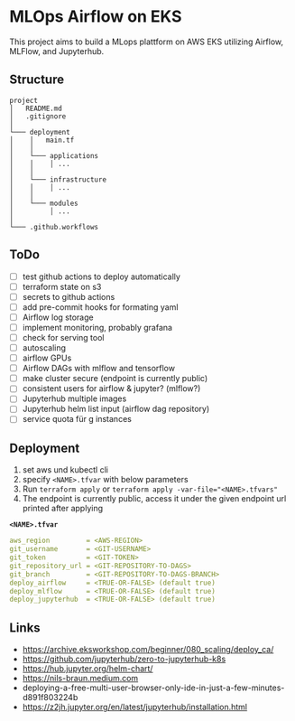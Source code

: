 # MLOps Airflow on EKS

This project aims to build a MLops plattform on AWS EKS utilizing Airflow, MLFlow, and Jupyterhub.

## Structure

```
project
│   README.md
│   .gitignore
│
└─── deployment
│    │   main.tf
│    │
│    └─── applications
│    │    │ ...
│    │
│    └─── infrastructure
│    │    │ ...
│    │
│    └─── modules
│         │ ...
│
└─── .github.workflows

```

## ToDo
- [ ] test github actions to deploy automatically
- [ ] terraform state on s3
- [ ] secrets to github actions
- [ ] add pre-commit hooks for formating yaml
- [ ] Airflow log storage
- [ ] implement monitoring, probably grafana
- [ ] check for serving tool
- [ ] autoscaling
- [ ] airflow GPUs
- [ ] Airflow DAGs with mlflow and tensorflow
- [ ] make cluster secure (endpoint is currently public)
- [ ] consistent users for airflow & jupyter? (mlflow?)
- [ ] Jupyterhub multiple images
- [ ] Jupyterhub helm list input (airflow dag repository)
- [ ] service quota für g instances

## Deployment

1. set aws und kubectl cli
2. specify `<NAME>.tfvar` with below parameters
3. Run `terraform apply` or `terraform apply -var-file="<NAME>.tfvars"`
4. The endpoint is currently public, access it under the given endpoint url printed after applying


**`<NAME>.tfvar`**

```yaml
aws_region         = <AWS-REGION>
git_username       = <GIT-USERNAME>
git_token          = <GIT-TOKEN>
git_repository_url = <GIT-REPOSITORY-TO-DAGS>
git_branch         = <GIT-REPOSITORY-TO-DAGS-BRANCH>
deploy_airflow     = <TRUE-OR-FALSE> (default true)
deploy_mlflow      = <TRUE-OR-FALSE> (default true)
deploy_jupyterhub  = <TRUE-OR-FALSE> (default true)
```




## Links

* https://archive.eksworkshop.com/beginner/080_scaling/deploy_ca/
* https://github.com/jupyterhub/zero-to-jupyterhub-k8s
* https://hub.jupyter.org/helm-chart/
* https://nils-braun.medium.com
* deploying-a-free-multi-user-browser-only-ide-in-just-a-few-minutes-d891f803224b
* https://z2jh.jupyter.org/en/latest/jupyterhub/installation.html


